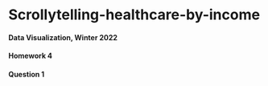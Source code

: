 # Scrollytelling-healthcare-by-income

#### Data Visualization, Winter 2022
#### Homework 4
#### Question 1
